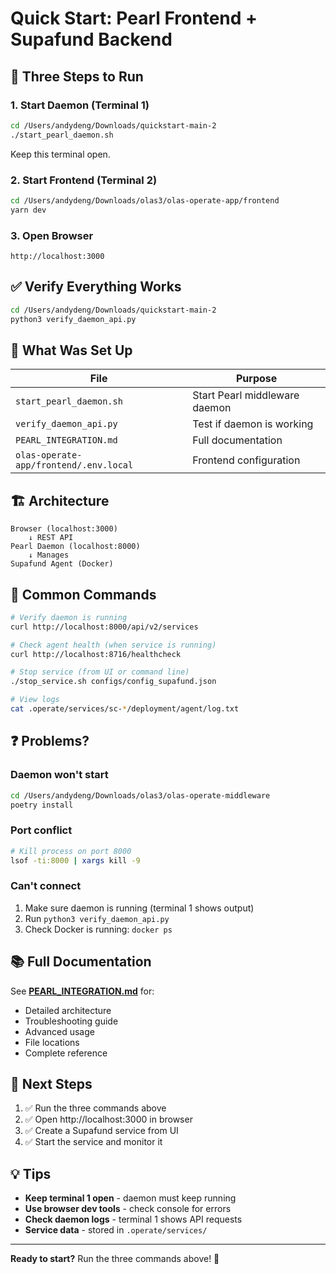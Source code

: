 # Quick Start: Pearl Frontend + Supafund Backend

## 🚀 Three Steps to Run

### 1. Start Daemon (Terminal 1)
```bash
cd /Users/andydeng/Downloads/quickstart-main-2
./start_pearl_daemon.sh
```
Keep this terminal open.

### 2. Start Frontend (Terminal 2)
```bash
cd /Users/andydeng/Downloads/olas3/olas-operate-app/frontend
yarn dev
```

### 3. Open Browser
```
http://localhost:3000
```

## ✅ Verify Everything Works

```bash
cd /Users/andydeng/Downloads/quickstart-main-2
python3 verify_daemon_api.py
```

## 📁 What Was Set Up

| File | Purpose |
|------|---------|
| `start_pearl_daemon.sh` | Start Pearl middleware daemon |
| `verify_daemon_api.py` | Test if daemon is working |
| `PEARL_INTEGRATION.md` | Full documentation |
| `olas-operate-app/frontend/.env.local` | Frontend configuration |

## 🏗️ Architecture

```
Browser (localhost:3000)
    ↓ REST API
Pearl Daemon (localhost:8000)
    ↓ Manages
Supafund Agent (Docker)
```

## 🔧 Common Commands

```bash
# Verify daemon is running
curl http://localhost:8000/api/v2/services

# Check agent health (when service is running)
curl http://localhost:8716/healthcheck

# Stop service (from UI or command line)
./stop_service.sh configs/config_supafund.json

# View logs
cat .operate/services/sc-*/deployment/agent/log.txt
```

## ❓ Problems?

### Daemon won't start
```bash
cd /Users/andydeng/Downloads/olas3/olas-operate-middleware
poetry install
```

### Port conflict
```bash
# Kill process on port 8000
lsof -ti:8000 | xargs kill -9
```

### Can't connect
1. Make sure daemon is running (terminal 1 shows output)
2. Run `python3 verify_daemon_api.py`
3. Check Docker is running: `docker ps`

## 📚 Full Documentation

See **[PEARL_INTEGRATION.md](./PEARL_INTEGRATION.md)** for:
- Detailed architecture
- Troubleshooting guide
- Advanced usage
- File locations
- Complete reference

## 🎯 Next Steps

1. ✅ Run the three commands above
2. ✅ Open http://localhost:3000 in browser
3. ✅ Create a Supafund service from UI
4. ✅ Start the service and monitor it

## 💡 Tips

- **Keep terminal 1 open** - daemon must keep running
- **Use browser dev tools** - check console for errors
- **Check daemon logs** - terminal 1 shows API requests
- **Service data** - stored in `.operate/services/`

---

**Ready to start?** Run the three commands above! 🎉
